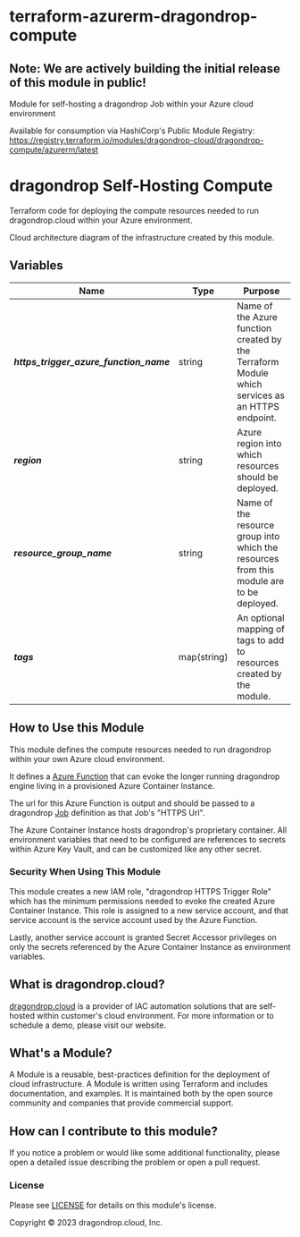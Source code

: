 # terraform-azurerm-dragondrop-compute
## Note: We are actively building the initial release of this module in public!

Module for self-hosting a dragondrop Job within your Azure cloud environment

Available for consumption via HashiCorp's Public Module Registry: https://registry.terraform.io/modules/dragondrop-cloud/dragondrop-compute/azurerm/latest

# dragondrop Self-Hosting Compute
Terraform code for deploying the compute resources needed to run dragondrop.cloud within your Azure environment.

Cloud architecture diagram of the infrastructure created by this module.

## Variables

| Name                                    | Type        | Purpose                                                                                         |
|-----------------------------------------|-------------|-------------------------------------------------------------------------------------------------|
| _**https_trigger_azure_function_name**_ | string      | Name of the Azure function created by the Terraform Module which services as an HTTPS endpoint. |
| **_region_**                            | string      | Azure region into which resources should be deployed.                                           |
| **_resource_group_name_**               | string      | Name of the resource group into which the resources from this module are to be deployed.        |
| **_tags_**                              | map(string) | An optional mapping of tags to add to resources created by the module.                          |


## How to Use this Module
This module defines the compute resources needed to run dragondrop within your own Azure cloud environment.

It defines a [Azure Function](https://github.com/dragondrop-cloud/azure-container-instance-https-trigger) that can
evoke the longer running dragondrop engine living in a provisioned Azure Container Instance.

The url for this Azure Function is output and should be passed to a dragondrop [Job](https://docs.dragondrop.cloud/product-docs/getting-started/creating-a-job)
definition as that Job's "HTTPS Url".

The Azure Container Instance hosts dragondrop's proprietary container. All environment variables that need to be configured are references
to secrets within Azure Key Vault, and can be customized like any other secret.

### Security When Using This Module
This module creates a new IAM role, "dragondrop HTTPS Trigger Role" which has the minimum permissions needed to evoke
the created Azure Container Instance. This role is assigned to a new service account, and that service account is the service account
used by the Azure Function.

Lastly, another service account is granted Secret Accessor privileges on only the secrets referenced by the Azure Container Instance as
environment variables.

## What is dragondrop.cloud?
[dragondrop.cloud](https://dragondrop.cloud) is a provider of IAC automation solutions that are self-hosted
within customer's cloud environment. For more information or to schedule a demo, please visit our website.

## What's a Module?
A Module is a reusable, best-practices definition for the deployment of cloud infrastructure.
A Module is written using Terraform and includes documentation, and examples.
It is maintained both by the open source community and companies that provide commercial support.

## How can I contribute to this module?
If you notice a problem or would like some additional functionality, please open a detailed issue describing
the problem or open a pull request.

### License
Please see [LICENSE](LICENSE) for details on this module's license.

Copyright © 2023 dragondrop.cloud, Inc.
